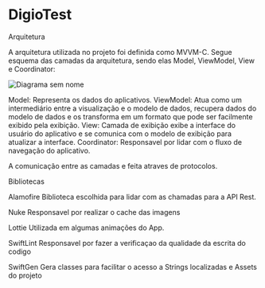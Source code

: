 # DigioTest

Arquitetura

A arquitetura utilizada no projeto foi definida como MVVM-C. Segue esquema das camadas da arquitetura, sendo elas Model, ViewModel, View e Coordinator:

![Diagrama sem nome](https://github.com/vitormeds/DigioTest/assets/12155092/8c78a44c-49bb-413b-ac3c-6fff439e2ce8)

Model: Representa os dados do aplicativos.
ViewModel:  Atua como um intermediário entre a visualização e o modelo de dados, recupera dados do modelo de dados e os transforma em um formato que pode ser facilmente exibido pela exibição.
View: Camada de exibição exibe a interface do usuário do aplicativo e se comunica com o modelo de exibição para atualizar a interface.
Coordinator: Responsavel por lidar com o fluxo de navegação do aplicativo.

A comunicação entre as camadas e feita atraves de protocolos.

Bibliotecas

Alamofire
Biblioteca escolhida para lidar com as chamadas para a API Rest.

Nuke
Responsavel por realizar o cache das imagens

Lottie
Utilizada em algumas animações do App.

SwiftLint
Responsavel por fazer a verificaçao da qualidade da escrita do codigo

SwiftGen
Gera classes para facilitar o acesso a Strings localizadas e Assets do projeto






